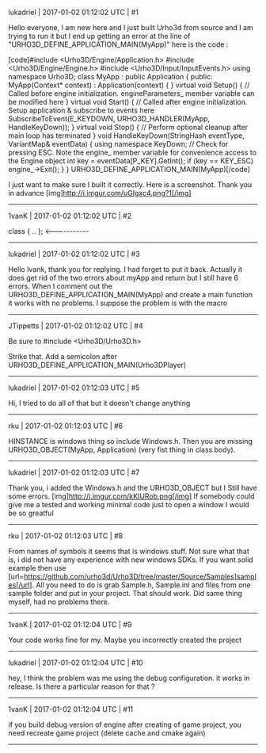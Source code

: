 lukadriel | 2017-01-02 01:12:02 UTC | #1

Hello everyone, I am new here and I just built Urho3d from source and I am trying to run it but I end up getting an error at the line of "URHO3D_DEFINE_APPLICATION_MAIN(MyApp)"
here is the code :

[code]#include <Urho3D/Engine/Application.h>
#include <Urho3D/Engine/Engine.h>
#include <Urho3D/Input/InputEvents.h>
using namespace Urho3D;
class MyApp : public Application
{
public:
	MyApp(Context* context) :
		Application(context)
	{
	}
	virtual void Setup()
	{
		// Called before engine initialization. engineParameters_ member variable can be modified here
	}
	virtual void Start()
	{
		// Called after engine initialization. Setup application & subscribe to events here
		SubscribeToEvent(E_KEYDOWN, URHO3D_HANDLER(MyApp, HandleKeyDown));
	}
	virtual void Stop()
	{
		// Perform optional cleanup after main loop has terminated
	}
	void HandleKeyDown(StringHash eventType, VariantMap& eventData)
	{
		using namespace KeyDown;
		// Check for pressing ESC. Note the engine_ member variable for convenience access to the Engine object
		int key = eventData[P_KEY].GetInt();
		if (key == KEY_ESC)
			engine_->Exit();
	}
}
URHO3D_DEFINE_APPLICATION_MAIN(MyApp)[/code]

I just want to make sure I built it correctly. Here is a screenshot. Thank you in advance
[img]http://i.imgur.com/uGIgxc4.png?1[/img]

-------------------------

1vanK | 2017-01-02 01:12:02 UTC | #2

class
{
..
}; <-----------

-------------------------

lukadriel | 2017-01-02 01:12:02 UTC | #3

Hello Ivank, thank you for replying. I had forget to put it back. Actually it does get rid of the two errors about myApp and return but I still have 6 errors. When I comment out the 
URHO3D_DEFINE_APPLICATION_MAIN(MyApp) and create a main function it works with no problems. I suppose the problem is with the macro

-------------------------

JTippetts | 2017-01-02 01:12:02 UTC | #4

Be sure to #include <Urho3D/Urho3D.h>

Strike that. Add a semicolon after URHO3D_DEFINE_APPLICATION_MAIN(Urho3DPlayer)

-------------------------

lukadriel | 2017-01-02 01:12:03 UTC | #5

Hi, I tried to do all of that but it doesn't change anything

-------------------------

rku | 2017-01-02 01:12:03 UTC | #6

HINSTANCE is windows thing so include Windows.h. Then you are missing URHO3D_OBJECT(MyApp, Application) (very fist thing in class body).

-------------------------

lukadriel | 2017-01-02 01:12:03 UTC | #7

Thank you, i added the Windows.h and the URHO3D_OBJECT but I Still have some errors.
[img]http://i.imgur.com/kKIURob.png[/img]
If somebody could give me a tested and working minimal code just to open a window I would be so greatful

-------------------------

rku | 2017-01-02 01:12:03 UTC | #8

From names of symbols it seems that is windows stuff. Not sure what that is, i did not have any experience with new windows SDKs. If you want solid example then use [url=https://github.com/urho3d/Urho3D/tree/master/Source/Samples]samples[/url]. All you need to do is grab Sample.h, Sample.inl and files from one sample folder and put in your project. That should work. Did same thing myself, had no problems there.

-------------------------

1vanK | 2017-01-02 01:12:04 UTC | #9

Your code works fine for my. Maybe you incorrectly created the project

-------------------------

lukadriel | 2017-01-02 01:12:04 UTC | #10

hey, I think the problem was me using the debug  configuration. it works in release. Is there a particular reason for that ?

-------------------------

1vanK | 2017-01-02 01:12:04 UTC | #11

if you build debug version of engine after creating of game project, you need recreate game project (delete cache and cmake again)

-------------------------

